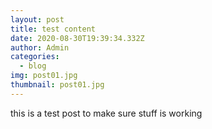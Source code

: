 ```yaml
---
layout: post
title: test content
date: 2020-08-30T19:39:34.332Z
author: Admin
categories:
  - blog
img: post01.jpg
thumbnail: post01.jpg
---
```

this is a test post to make sure stuff is working